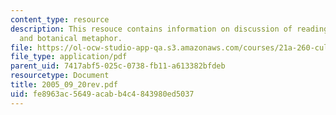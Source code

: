 ```yaml
---
content_type: resource
description: This resouce contains information on discussion of reading, perception,
  and botanical metaphor.
file: https://ol-ocw-studio-app-qa.s3.amazonaws.com/courses/21a-260-culture-embodiment-and-the-senses-fall-2005/fe8963ac5649acabb4c4843980ed5037_2005_09_20rev.pdf
file_type: application/pdf
parent_uid: 7417abf5-025c-0738-fb11-a613382bfdeb
resourcetype: Document
title: 2005_09_20rev.pdf
uid: fe8963ac-5649-acab-b4c4-843980ed5037
---
```

